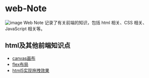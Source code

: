 # web-Note

![image](https://ws4.sinaimg.cn/large/006tNc79ly1fh37yp9kmbj30t60agmxh.jpg)
Web Note 记录了有关前端的知识，包括 html 相关、CSS 相关、 JavaScript 相关等。


## html及其他前端知识点

* [canvas画布](https://github.com/lxy666/web-Note/blob/master/html%E5%8F%8A%E5%85%B6%E4%BB%96%E5%89%8D%E7%AB%AF%E7%9F%A5%E8%AF%86%E7%82%B9/canvas%E7%94%BB%E5%B8%83.md)
* [flex布局](https://github.com/lxy666/web-Note/blob/master/html%E5%8F%8A%E5%85%B6%E4%BB%96%E5%89%8D%E7%AB%AF%E7%9F%A5%E8%AF%86%E7%82%B9/flex%E5%B8%83%E5%B1%80.md)
* [html5实现拖拽效果](https://github.com/lxy666/web-Note/blob/master/html%E5%8F%8A%E5%85%B6%E4%BB%96%E5%89%8D%E7%AB%AF%E7%9F%A5%E8%AF%86%E7%82%B9/html5%E5%AE%9E%E7%8E%B0%E6%8B%96%E6%8B%BD%E6%95%88%E6%9E%9C.md)

